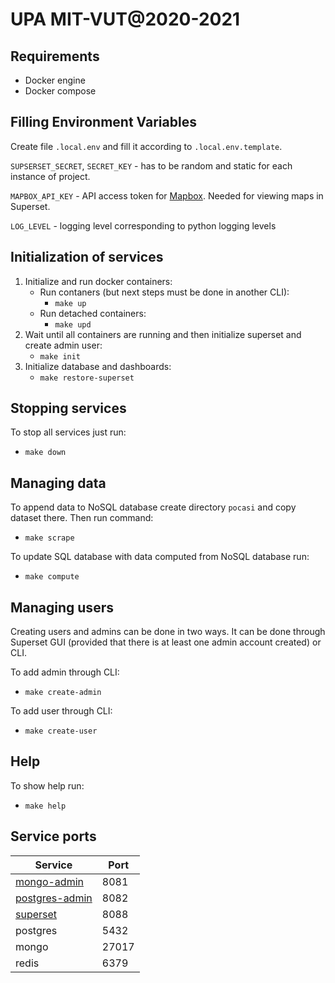 # UPA MIT-VUT@2020-2021

## Requirements
* Docker engine
* Docker compose

## Filling Environment Variables
Create file ```.local.env``` and fill it according to ```.local.env.template```.

```SUPSERSET_SECRET```, ```SECRET_KEY``` - has to be random and static for each instance of project.

```MAPBOX_API_KEY``` - API access token for [Mapbox](https://www.mapbox.com). Needed for viewing maps in Superset.

```LOG_LEVEL``` - logging level corresponding to python logging levels

## Initialization of services
1. Initialize and run docker containers:
    * Run contaners (but next steps must be done in another CLI):
        * ```make up```
    * Run detached containers:
        * ```make upd```
1. Wait until all containers are running and then initialize superset and create admin user:
    * ```make init```
1. Initialize database and dashboards:
    * ```make restore-superset```

## Stopping services
To stop all services just run:
* ```make down```

## Managing data
To append data to NoSQL database create directory ```pocasi``` and copy dataset there. Then run command: 
* ```make scrape```

To update SQL database with data computed from NoSQL database run:
* ```make compute```

## Managing users
Creating users and admins can be done in two ways. It can be done through Superset GUI (provided that there is at least one admin account created) or CLI.

To add admin through CLI:
* ```make create-admin```

To add user through CLI:
* ```make create-user```

## Help
To show help run:
* ```make help```


## Service ports
Service | Port
------- | ----
[mongo-admin](http://localhost:8081) | 8081
[postgres-admin](http://localhost:8082) | 8082
[superset](http://localhost:8088) | 8088
postgres | 5432
mongo | 27017
redis | 6379